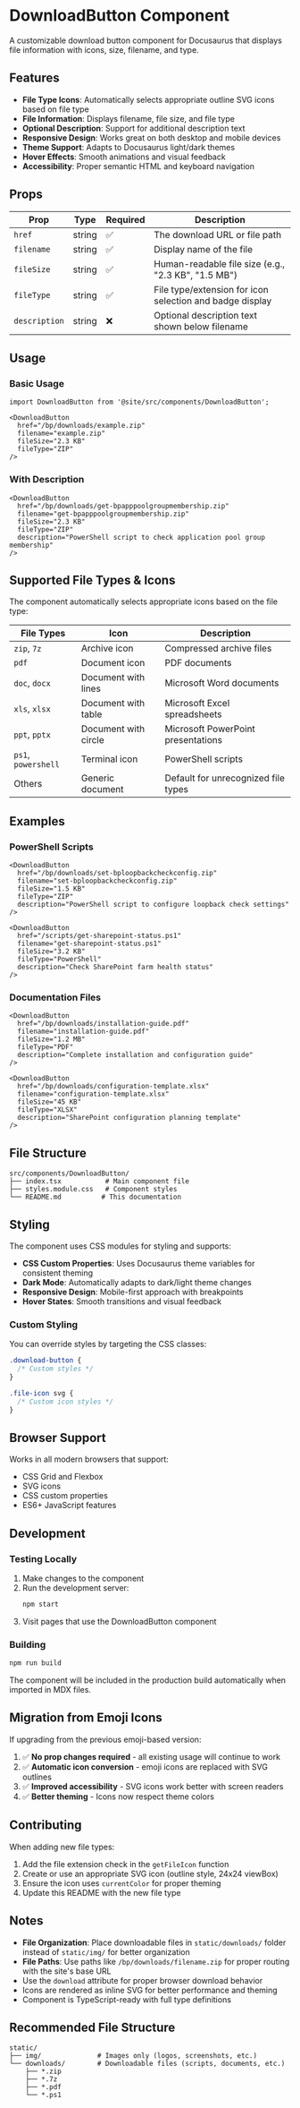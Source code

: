# DownloadButton Component

A customizable download button component for Docusaurus that displays file information with icons, size, filename, and type.

## Features

- **File Type Icons**: Automatically selects appropriate outline SVG icons based on file type
- **File Information**: Displays filename, file size, and file type
- **Optional Description**: Support for additional description text
- **Responsive Design**: Works great on both desktop and mobile devices
- **Theme Support**: Adapts to Docusaurus light/dark themes
- **Hover Effects**: Smooth animations and visual feedback
- **Accessibility**: Proper semantic HTML and keyboard navigation

## Props

| Prop | Type | Required | Description |
|------|------|----------|-------------|
| `href` | string | ✅ | The download URL or file path |
| `filename` | string | ✅ | Display name of the file |
| `fileSize` | string | ✅ | Human-readable file size (e.g., "2.3 KB", "1.5 MB") |
| `fileType` | string | ✅ | File type/extension for icon selection and badge display |
| `description` | string | ❌ | Optional description text shown below filename |

## Usage

### Basic Usage

```mdx
import DownloadButton from '@site/src/components/DownloadButton';

<DownloadButton 
  href="/bp/downloads/example.zip"
  filename="example.zip"
  fileSize="2.3 KB"
  fileType="ZIP"
/>
```

### With Description

```mdx
<DownloadButton 
  href="/bp/downloads/get-bpapppoolgroupmembership.zip"
  filename="get-bpapppoolgroupmembership.zip"
  fileSize="2.3 KB"
  fileType="ZIP"
  description="PowerShell script to check application pool group membership"
/>
```

## Supported File Types & Icons

The component automatically selects appropriate icons based on the file type:

| File Types | Icon | Description |
|------------|------|-------------|
| `zip`, `7z` | Archive icon | Compressed archive files |
| `pdf` | Document icon | PDF documents |
| `doc`, `docx` | Document with lines | Microsoft Word documents |
| `xls`, `xlsx` | Document with table | Microsoft Excel spreadsheets |
| `ppt`, `pptx` | Document with circle | Microsoft PowerPoint presentations |
| `ps1`, `powershell` | Terminal icon | PowerShell scripts |
| Others | Generic document | Default for unrecognized file types |

## Examples

### PowerShell Scripts

```mdx
<DownloadButton 
  href="/bp/downloads/set-bploopbackcheckconfig.zip"
  filename="set-bploopbackcheckconfig.zip"
  fileSize="1.5 KB"
  fileType="ZIP"
  description="PowerShell script to configure loopback check settings"
/>

<DownloadButton 
  href="/scripts/get-sharepoint-status.ps1"
  filename="get-sharepoint-status.ps1"
  fileSize="3.2 KB"
  fileType="PowerShell"
  description="Check SharePoint farm health status"
/>
```

### Documentation Files

```mdx
<DownloadButton 
  href="/bp/downloads/installation-guide.pdf"
  filename="installation-guide.pdf"
  fileSize="1.2 MB"
  fileType="PDF"
  description="Complete installation and configuration guide"
/>

<DownloadButton 
  href="/bp/downloads/configuration-template.xlsx"
  filename="configuration-template.xlsx"
  fileSize="45 KB"
  fileType="XLSX"
  description="SharePoint configuration planning template"
/>
```

## File Structure

```
src/components/DownloadButton/
├── index.tsx           # Main component file
├── styles.module.css   # Component styles
└── README.md          # This documentation
```

## Styling

The component uses CSS modules for styling and supports:

- **CSS Custom Properties**: Uses Docusaurus theme variables for consistent theming
- **Dark Mode**: Automatically adapts to dark/light theme changes
- **Responsive Design**: Mobile-first approach with breakpoints
- **Hover States**: Smooth transitions and visual feedback

### Custom Styling

You can override styles by targeting the CSS classes:

```css
.download-button {
  /* Custom styles */
}

.file-icon svg {
  /* Custom icon styles */
}
```

## Browser Support

Works in all modern browsers that support:
- CSS Grid and Flexbox
- SVG icons
- CSS custom properties
- ES6+ JavaScript features

## Development

### Testing Locally

1. Make changes to the component
2. Run the development server:
   ```bash
   npm start
   ```
3. Visit pages that use the DownloadButton component

### Building

```bash
npm run build
```

The component will be included in the production build automatically when imported in MDX files.

## Migration from Emoji Icons

If upgrading from the previous emoji-based version:

1. ✅ **No prop changes required** - all existing usage will continue to work
2. ✅ **Automatic icon conversion** - emoji icons are replaced with SVG outlines
3. ✅ **Improved accessibility** - SVG icons work better with screen readers
4. ✅ **Better theming** - Icons now respect theme colors

## Contributing

When adding new file types:

1. Add the file extension check in the `getFileIcon` function
2. Create or use an appropriate SVG icon (outline style, 24x24 viewBox)
3. Ensure the icon uses `currentColor` for proper theming
4. Update this README with the new file type

## Notes

- **File Organization**: Place downloadable files in `static/downloads/` folder instead of `static/img/` for better organization
- **File Paths**: Use paths like `/bp/downloads/filename.zip` for proper routing with the site's base URL
- Use the `download` attribute for proper browser download behavior
- Icons are rendered as inline SVG for better performance and theming
- Component is TypeScript-ready with full type definitions

## Recommended File Structure

```
static/
├── img/              # Images only (logos, screenshots, etc.)
└── downloads/        # Downloadable files (scripts, documents, etc.)
    ├── *.zip
    ├── *.7z
    ├── *.pdf
    └── *.ps1
```
